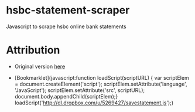 hsbc-statement-scraper
======================

Javascript to scrape hsbc online bank statements

Attribution
===========

* Original version [here](http://aralbalkan.com/3744)

* [Bookmarklet](javascript:function loadScript(scriptURL) { var scriptElem = document.createElement('script'); scriptElem.setAttribute('language', 'JavaScript'); scriptElem.setAttribute('src', scriptURL); document.body.appendChild(scriptElem);} loadScript('http://dl.dropbox.com/u/5269427/savestatement.js');)


